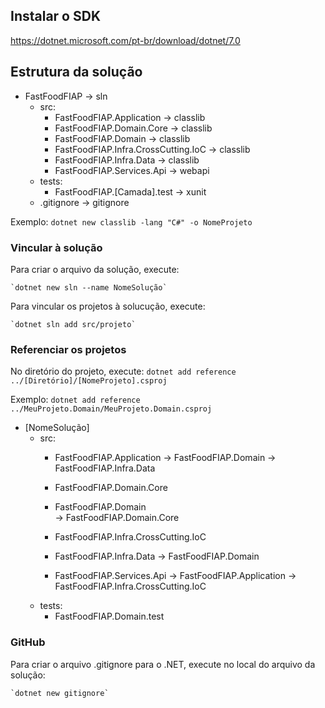 ## Instalar o SDK
https://dotnet.microsoft.com/pt-br/download/dotnet/7.0


## Estrutura da solução

- FastFoodFIAP                                  ->  sln
    - src: 
        - FastFoodFIAP.Application              ->  classlib
        - FastFoodFIAP.Domain.Core             ->  classlib
        - FastFoodFIAP.Domain                  ->  classlib
        - FastFoodFIAP.Infra.CrossCutting.IoC  ->  classlib
        - FastFoodFIAP.Infra.Data              ->  classlib
        - FastFoodFIAP.Services.Api            ->  webapi
    - tests:
        - FastFoodFIAP.[Camada].test           ->  xunit
    - .gitignore                                ->  gitignore  

Exemplo: `dotnet new classlib -lang "C#" -o NomeProjeto`

### Vincular à solução

Para criar o arquivo da solução, execute:

    `dotnet new sln --name NomeSolução`

Para vincular os projetos à solucução, execute:

    `dotnet sln add src/projeto`


### Referenciar os projetos

No diretório do projeto, execute:
    `dotnet add reference ../[Diretório]/[NomeProjeto].csproj`

Exemplo: `dotnet add reference ../MeuProjeto.Domain/MeuProjeto.Domain.csproj`

- [NomeSolução]                         
    - src: 
        - FastFoodFIAP.Application
                -> FastFoodFIAP.Domain
                -> FastFoodFIAP.Infra.Data

        - FastFoodFIAP.Domain.Core

        - FastFoodFIAP.Domain                
                -> FastFoodFIAP.Domain.Core

        - FastFoodFIAP.Infra.CrossCutting.IoC

        - FastFoodFIAP.Infra.Data
                -> FastFoodFIAP.Domain

        - FastFoodFIAP.Services.Api
                -> FastFoodFIAP.Application
                -> FastFoodFIAP.Infra.CrossCutting.IoC
    - tests:
        - FastFoodFIAP.Domain.test          

### GitHub


Para criar o arquivo .gitignore para o .NET, execute no local do arquivo da solução:

    `dotnet new gitignore`
